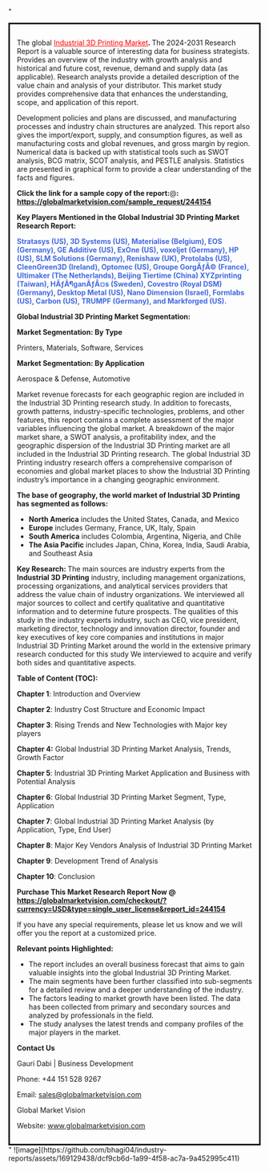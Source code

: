 "<div style='border: 3px solid black; padding: 1em;'>

The global <a style='color: #ff0000;' href='https://globalmarketvision.com/reports/global-industrial-3d-printing-market/244154'>Industrial 3D Printing Market</a><strong>. </strong>The 2024-2031 Research Report is a valuable source of interesting data for business strategists. Provides an overview of the industry with growth analysis and historical and future cost, revenue, demand and supply data (as applicable). Research analysts provide a detailed description of the value chain and analysis of your distributor. This market study provides comprehensive data that enhances the understanding, scope, and application of this report.

Development policies and plans are discussed, and manufacturing processes and industry chain structures are analyzed. This report also gives the import/export, supply, and consumption figures, as well as manufacturing costs and global revenues, and gross margin by region. Numerical data is backed up with statistical tools such as SWOT analysis, BCG matrix, SCOT analysis, and PESTLE analysis. Statistics are presented in graphical form to provide a clear understanding of the facts and figures.

<strong>Click the link for a sample copy of the report:</strong>@<strong>:</strong><strong> <a style='color: #ff0000;' href='https://globalmarketvision.com/sample_request/244154?utm_source=linkedinPulse&utm_medium=Bhagyashree&utm_campaign=Bhagyashree'><strong>https://globalmarketvision.com/sample_request/244154</strong></a></strong>

<strong>Key Players Mentioned in the Global Industrial 3D Printing Market Research Report:</strong>

<strong style='color: #4169e1;'>Stratasys (US), 3D Systems (US), Materialise (Belgium), EOS (Germany), GE Additive (US), ExOne (US), voxeljet (Germany), HP (US), SLM Solutions (Germany), Renishaw (UK), Protolabs (US), CleenGreen3D (Ireland), Optomec (US), Groupe GorgÃƒÂ© (France), Ultimaker (The Netherlands), Beijing Tiertime (China) XYZprinting (Taiwan), HÃƒÂ¶ganÃƒÂ¤s (Sweden), Covestro (Royal DSM) (Germany), Desktop Metal (US), Nano Dimension (Israel), Formlabs (US), Carbon (US), TRUMPF (Germany), and Markforged (US).</strong>

<strong>Global Industrial 3D Printing Market Segmentation:</strong>

<strong>Market Segmentation: By Type</strong>

Printers, Materials, Software, Services

<strong>Market Segmentation: By Application</strong>

Aerospace & Defense, Automotive

Market revenue forecasts for each geographic region are included in the Industrial 3D Printing research study. In addition to forecasts, growth patterns, industry-specific technologies, problems, and other features, this report contains a complete assessment of the major variables influencing the global market. A breakdown of the major market share, a SWOT analysis, a profitability index, and the geographic dispersion of the Industrial 3D Printing market are all included in the Industrial 3D Printing research. The global Industrial 3D Printing industry research offers a comprehensive comparison of economies and global market places to show the Industrial 3D Printing industry’s importance in a changing geographic environment.

<strong>The base of geography, the world market of Industrial 3D Printing has segmented as follows:</strong>
<ul>
  <li><strong>North America</strong> includes the United States, Canada, and Mexico</li>
  <li><strong>Europe</strong> includes Germany, France, UK, Italy, Spain</li>
  <li><strong>South America</strong> includes Colombia, Argentina, Nigeria, and Chile</li>
  <li><strong>The Asia Pacific</strong> includes Japan, China, Korea, India, Saudi Arabia, and Southeast Asia</li>
</ul>
<strong>Key Research: </strong>
The main sources are industry experts from the <strong>Industrial 3D Printing</strong> industry, including management organizations, processing organizations, and analytical services providers that address the value chain of industry organizations. We interviewed all major sources to collect and certify qualitative and quantitative information and to determine future prospects. The qualities of this study in the industry experts industry, such as CEO, vice president, marketing director, technology and innovation director, founder and key executives of key core companies and institutions in major Industrial 3D Printing Market around the world in the extensive primary research conducted for this study We interviewed to acquire and verify both sides and quantitative aspects.

<strong>Table of Content (TOC): </strong>

<strong>Chapter 1</strong>: Introduction and Overview

<strong>Chapter 2</strong>: Industry Cost Structure and Economic Impact

<strong>Chapter 3</strong>: Rising Trends and New Technologies with Major key players

<strong>Chapter 4:</strong> Global Industrial 3D Printing Market Analysis, Trends, Growth Factor

<strong>Chapter 5</strong>: Industrial 3D Printing Market Application and Business with Potential Analysis

<strong>Chapter 6</strong>: Global Industrial 3D Printing Market Segment, Type, Application

<strong>Chapter 7</strong>: Global Industrial 3D Printing Market Analysis (by Application, Type, End User)

<strong>Chapter 8</strong>: Major Key Vendors Analysis of Industrial 3D Printing Market

<strong>Chapter 9</strong>: Development Trend of Analysis

<strong>Chapter 10</strong>: Conclusion

<strong>Purchase This Market Research Report Now @</strong><strong> <strong><a style='color: #ff0000;' href='https://globalmarketvision.com/checkout/?currency=USD&type=single_user_license&report_id=244154?utm_source=linkedinPulse&utm_medium=Bhagyashree&utm_campaign=Bhagyashree'>https://globalmarketvision.com/checkout/?currency=USD&type=single_user_license&report_id=244154</a></strong>
</strong>

If you have any special requirements, please let us know and we will offer you the report at a customized price.

<strong>Relevant points Highlighted:</strong>
<ul>
  <li>The report includes an overall business forecast that aims to gain valuable insights into the global Industrial 3D Printing Market.</li>
  <li>The main segments have been further classified into sub-segments for a detailed review and a deeper understanding of the industry.</li>
  <li>The factors leading to market growth have been listed. The data has been collected from primary and secondary sources and analyzed by professionals in the field.</li>
  <li>The study analyses the latest trends and company profiles of the major players in the market.</li>
</ul>
<strong>Contact Us</strong>

Gauri Dabi | Business Development

Phone: +44 151 528 9267

Email: <a href='mailto:sales@globalmarketvision.com'>sales@globalmarketvision.com</a>

Global Market Vision

Website: <a href='http://www.globalmarketvision.com/'>www.globalmarketvision.com</a>

</div>"
![image](https://github.com/bhagi04/industry-reports/assets/169129438/dcf9cb6d-1a99-4f58-ac7a-9a452995c411)
